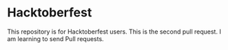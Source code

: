 # Hacktoberfest
This repository is for Hacktoberfest users.
This is the second pull request. I am learning to send Pull requests.


